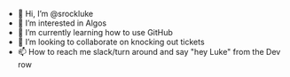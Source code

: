 - 👋 Hi, I’m @srockluke
- 👀 I’m interested in Algos
- 🌱 I’m currently learning how to use GitHub
- 💞️ I’m looking to collaborate on knocking out tickets
- 📫 How to reach me slack/turn around and say "hey Luke" from the Dev row

<!---
srockluke/srockluke is a ✨ special ✨ repository because its `README.md` (this file) appears on your GitHub profile.
You can click the Preview link to take a look at your changes.
--->
